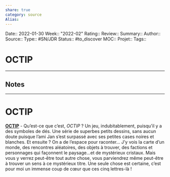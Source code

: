 ```yaml
---
share: true 
category: source
Alias:
---
```

Date:: 2022-01-30
Week:: "2022-02"
Rating::
Review:: 
Summary:: 
Author::
Source:: 
Type:: #SN/JDR 
Status:: #to_discover 
MOC::
Projet:: 
Tags:: 

# OCTIP


***

## Notes

***

# OCTIP

[**OCTIP**](https://gmail.us7.list-manage.com/track/click?u=78c4df1a73f993ca68f5720ae&id=ddfc01123a&e=99211ed3c7) - Qu’est-ce que c’est, _OCTIP_ ? Un jeu, indubitablement, puisqu’il y a des symboles de dés. Une série de superbes petits dessins, sans aucun doute puisque l’ami Jan s’est surpassé avec ses petites cases noires et blanches. Et ensuite ? On a de l’espace pour raconter… J’y vois la carte d’un monde, des rencontres aléatoires, des objets à trouver, des factions et personnages qui façonnent le paysage…et de mystérieux cristaux. Mais vous y verrez peut-être tout autre chose, vous parviendrez même peut-être à trouver un sens à ce mystérieux titre. Une seule chose est certaine, c’est pour moi un immense coup de cœur que ces cinq lettres-là !